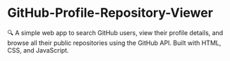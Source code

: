 # GitHub-Profile-Repository-Viewer
🔍 A simple web app to search GitHub users, view their profile details, and browse all their public repositories using the GitHub API. Built with HTML, CSS, and JavaScript.
